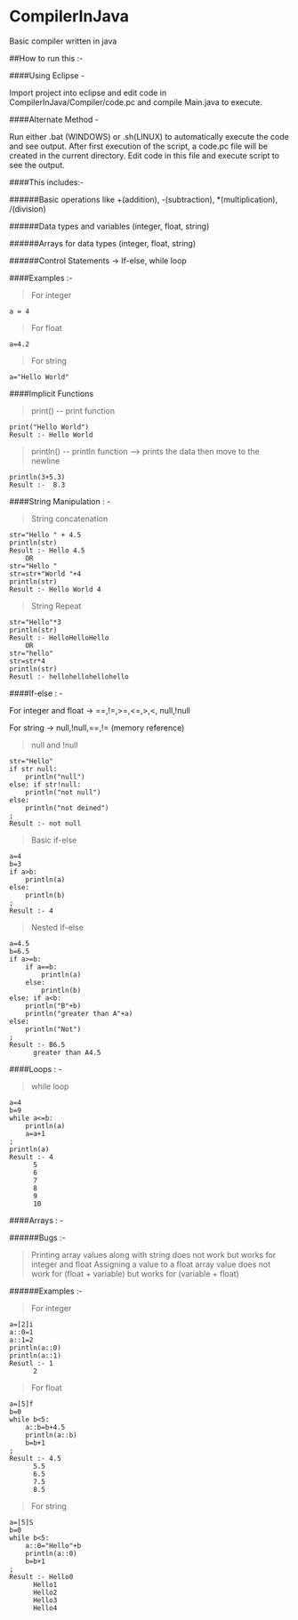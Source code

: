 # CompilerInJava
Basic compiler written in java

##How to run this :-

####Using Eclipse -

Import project into eclipse and edit code in CompilerInJava/Compiler/code.pc and compile Main.java to execute.

####Alternate Method -

Run either .bat (WINDOWS) or .sh(LINUX) to automatically execute the code and see output. After first execution of the script, a code.pc file will be created in the current directory. Edit code in this file and execute script to see the output.

####This includes:- 

######Basic operations like +(addition), -(subtraction), *(multiplication), /(division)

######Data types and variables (integer, float, string)

######Arrays for data types (integer, float, string)

######Control Statements -> If-else, while loop

####Examples :-

>For integer 
	
	a = 4

>For float 
	
	a=4.2
  
>For string
	
	a="Hello World"
  
####Implicit Functions

>print()  -- print function
  	
  	print("Hello World")
  	Result :- Hello World
  
>println() -- println function --> prints the data then move to the newline
  	
  	println(3+5.3)
  	Result :-  8.3
  
####String Manipulation : -

>String concatenation
  	
  	str="Hello " + 4.5
  	println(str)
  	Result :- Hello 4.5
        OR
  	str="Hello "
  	str=str+"World "+4
  	println(str)
  	Result :- Hello World 4
  
>String Repeat
  	
  	str="Hello"*3
  	println(str)
  	Result :- HelloHelloHello
        OR
  	str="hello"
  	str=str*4
  	println(str)
  	Resutl :- hellohellohellohello
####If-else : -

For integer and float -> ==,!=,>=,<=,>,<, null,!null

For string -> null,!null,==,!= (memory reference)

>null and !null 

	str="Hello"
	if str null:
		println("null")
	else: if str!null:
		println("not null")
	else:
		println("not deined")
	;
	Result :- not null

>Basic if-else

	a=4
	b=3
	if a>b:
		println(a)
	else:
		println(b)
	;
	Result :- 4
	
>Nested If-else
	
	a=4.5
	b=6.5
	if a>=b:
		if a==b:
			println(a)
		else:
			println(b)
	else: if a<b:
		println("B"+b)
		println("greater than A"+a)
	else:
		println("Not")
	;
	Result :- B6.5
		  greater than A4.5

####Loops : -

>while loop

	a=4
	b=9
	while a<=b:
		println(a)
		a=a+1
	;
	println(a)
	Result :- 4
		  5
		  6
		  7
		  8
		  9
		  10

####Arrays : -

######Bugs :- 
>Printing array values along with string does not work but works for integer and float
>Assigning a value to a float array value does not work for (float + variable) but works for (variable + float)

######Examples :-
>For integer

	a=[2]i
	a::0=1
	a::1=2
	println(a::0)
	println(a::1)
	Resutl :- 1
		  2
		  
>For float

	a=[5]f
	b=0
	while b<5:
		a::b=b+4.5
		println(a::b)
		b=b+1
	;
	Result :- 4.5
		  5.5
		  6.5
		  7.5
		  8.5

>For string

	a=[5]S
	b=0
	while b<5:
		a::0="Hello"+b
		println(a::0)
		b=b+1
	;
	Result :- Hello0
		  Hello1
		  Hello2
		  Hello3
		  Hello4
